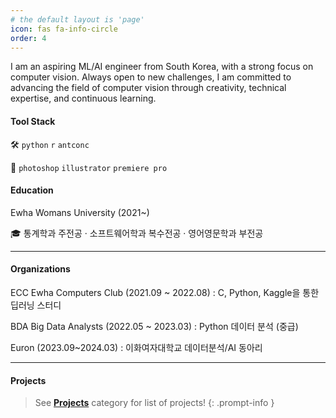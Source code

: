 ```yaml
---
# the default layout is 'page'
icon: fas fa-info-circle
order: 4
---
```



I am an aspiring ML/AI engineer from South Korea, with a strong focus on computer vision. Always open to new challenges, I am committed to advancing the field of computer vision through creativity, technical expertise, and continuous learning.

#### Tool Stack
🛠️ `python` `r` `antconc`

🎨 `photoshop` `illustrator` `premiere pro`

#### Education
Ewha Womans University (2021~)

🎓 통계학과 주전공 · 소프트웨어학과 복수전공 · 영어영문학과 부전공 

---

#### Organizations

ECC Ewha Computers Club (2021.09 ~ 2022.08)
: C, Python, Kaggle을 통한 딥러닝 스터디

BDA Big Data Analysts (2022.05 ~ 2023.03)
: Python 데이터 분석 (중급)

Euron (2023.09~2024.03)
: 이화여자대학교 데이터분석/AI 동아리

---

#### Projects
<!-- markdownlint-capture -->
<!-- markdownlint-disable -->
> See [**Projects**](https://pehye89.github.io/categories/projects/) category for list of projects!
{: .prompt-info }
<!-- markdownlint-restore -->
